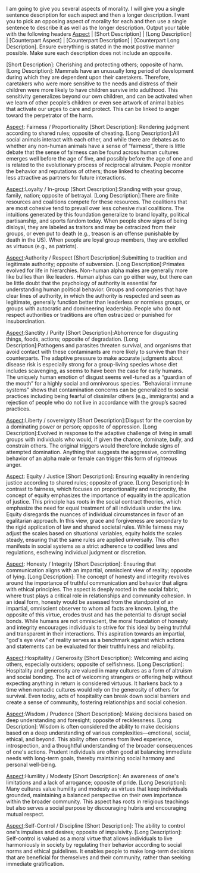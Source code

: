 I am going to give you several aspects of morality.  I will give you a single sentence description for each aspect and then a longer description.  I want you to pick an opposing aspect of morality for each and then use a single sentence to describe it as well as the longer description.  Output your table with the following headers [Aspect] | [Short Description] | [Long Description] | [Counterpart Aspect] | [Counterpart Description] | [Counterpart Long Description].  Ensure everything is stated in the most postive manner possible.  Make sure each description does not include an opposite.

[Aspect]: Care/Empathy 
[Short Description]: Cherishing and protecting others; opposite of harm.
[Long Description]: Mammals have an unusually long period of development during which they are dependent upon their caretakers. Therefore, caretakers who were more sensitive to the needs and distress of their children were more likely to have children survive into adulthood. This sensitivity generalizes beyond our own children, and can be activated when we learn of other people’s children or even see artwork of animal babies that activate our urges to care and protect.  This can be linked to anger toward the perpetrator of the harm.

[Aspect]: Fairness / Proportionality
[Short Description]: Rendering judgment according to shared rules; opposite of cheating.
[Long Description]:All social animals interact with each other, and while there are debates as to whether any non-human animals have a sense of “fairness”, there is little debate that the sense of fairness can be found across human cultures emerges well before the age of five, and possibly before the age of one and is related to the evolutionary process of reciprocal altruism. People monitor the behavior and reputations of others; those linked to cheating become less attractive as partners for future interactions. 

[Aspect]:Loyalty / In-group
[Short Description]:Standing with your group, family, nation; opposite of betrayal.
[Long Description]:There are finite resources and coalitions compete for these resources. The coalitions that are most cohesive tend to prevail over less cohesive rival coalitions.  The intuitions generated by this foundation generalize to brand loyalty, political partisanship, and sports fandom today. When people show signs of being disloyal, they are labeled as traitors and may be ostracized from their groups, or even put to death (e.g., treason is an offense punishable by death in the US). When people are loyal group members, they are extolled as virtuous (e.g., as patriots).

[Aspect]:Authority / Respect
[Short Description]:Submitting to tradition and legitimate authority; opposite of subversion.
[Long Description]:Primates evolved for life in hierarchies. Non-human alpha males are generally more like bullies than like leaders. Human alphas can go either way, but there can be little doubt that the psychology of authority is essential for understanding human political behavior. Groups and companies that have clear lines of authority, in which the authority is respected and seen as legitimate, generally function better than leaderless or normless groups, or groups with autocratic and domineering leadership. People who do not respect authorities or traditions are often ostracized or punished for insubordination.

[Aspect]:Sanctity / Purity
[Short Description]:Abhorrence for disgusting things, foods, actions; opposite of degradation.
[Long Description]:Pathogens and parasites threaten survival, and organisms that avoid contact with these contaminants are more likely to survive than their counterparts. The adaptive pressure to make accurate judgments about disease risk is especially strong for a group-living species whose diet includes scavenging, as seems to have been the case for early humans. The uniquely human emotion of disgust seems well-tuned as a “guardian of the mouth” for a highly social and omnivorous species.   "Behavioral immune systems" shows that contamination concerns can be generalized to social practices including being fearful of dissimilar others (e.g., immigrants) and a rejection of people who do not live in accordance with the group’s sacred practices.

[Aspect]:Liberty / sovereignty
[Short Description]:Disgust for the coercion by a dominating power or person; opposite of oppression.
[Long Description]:Evolved in response to the adaptive challenge of living in small groups with individuals who would, if given the chance, dominate, bully, and constrain others.  The original triggers would therefore include signs of attempted domination.  Anything that suggests the aggressive, controlling behavior of an alpha male or female can trigger this form of righteous anger.

[Aspect]: Equity / Justice
[Short Description]: Ensuring equality in rendering justice according to shared rules; opposite of grace.
[Long Description]: In contrast to fairness, which focuses on proportionality and reciprocity, the concept of equity emphasizes the importance of equality in the application of justice. This principle has roots in the social contract theories, which emphasize the need for equal treatment of all individuals under the law. Equity disregards the nuances of individual circumstances in favor of an egalitarian approach. In this view, grace and forgiveness are secondary to the rigid application of law and shared societal rules. While fairness may adjust the scales based on situational variables, equity holds the scales steady, ensuring that the same rules are applied universally. This often manifests in social systems as a strict adherence to codified laws and regulations, eschewing individual judgment or discretion.

[Aspect]: Honesty / Integrity
[Short Description]: Ensuring that communication aligns with an impartial, omniscient view of reality; opposite of lying.
[Long Description]: The concept of honesty and integrity revolves around the importance of truthful communication and behavior that aligns with ethical principles. The aspect is deeply rooted in the social fabric, where trust plays a critical role in relationships and community cohesion. In an ideal form, honesty would be assessed from the standpoint of an impartial, omniscient observer to whom all facts are known. Lying, the opposite of this virtue, erodes trust and has the potential to disrupt social bonds. While humans are not omniscient, the moral foundation of honesty and integrity encourages individuals to strive for this ideal by being truthful and transparent in their interactions. This aspiration towards an impartial, "god's eye view" of reality serves as a benchmark against which actions and statements can be evaluated for their truthfulness and reliability.

[Aspect]:Hospitality / Generosity
[Short Description]: Welcoming and aiding others, especially outsiders; opposite of selfishness.
[Long Description]: Hospitality and generosity are valued in many cultures as a form of altruism and social bonding. The act of welcoming strangers or offering help without expecting anything in return is considered virtuous. It harkens back to a time when nomadic cultures would rely on the generosity of others for survival. Even today, acts of hospitality can break down social barriers and create a sense of community, fostering relationships and social cohesion.

[Aspect]:Wisdom / Prudence
[Short Description]: Making decisions based on deep understanding and foresight; opposite of recklessness.
[Long Description]: Wisdom is often considered the ability to make decisions based on a deep understanding of various complexities—emotional, social, ethical, and beyond. This ability often comes from lived experience, introspection, and a thoughtful understanding of the broader consequences of one's actions. Prudent individuals are often good at balancing immediate needs with long-term goals, thereby maintaining social harmony and personal well-being.

[Aspect]:Humility / Modesty
[Short Description]: An awareness of one's limitations and a lack of arrogance; opposite of pride.
[Long Description]: Many cultures value humility and modesty as virtues that keep individuals grounded, maintaining a balanced perspective on their own importance within the broader community. This aspect has roots in religious teachings but also serves a social purpose by discouraging hubris and encouraging mutual respect.

[Aspect]:Self-Control / Discipline
[Short Description]: The ability to control one's impulses and desires; opposite of impulsivity.
[Long Description]: Self-control is valued as a moral virtue that allows individuals to live harmoniously in society by regulating their behavior according to social norms and ethical guidelines. It enables people to make long-term decisions that are beneficial for themselves and their community, rather than seeking immediate gratification.

